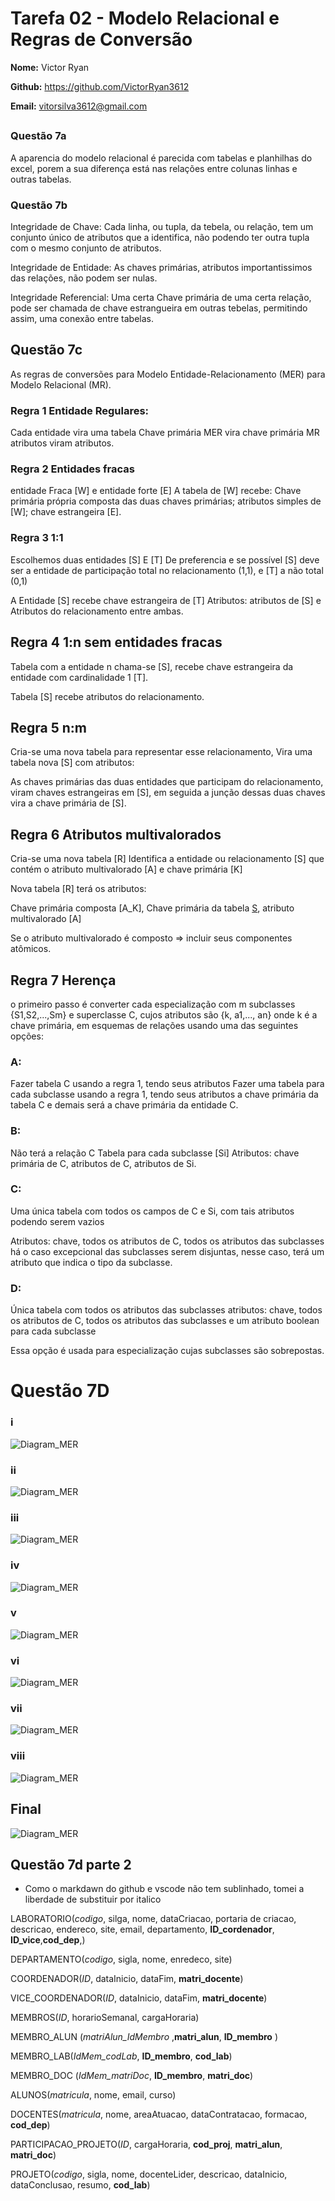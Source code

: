 # Tarefa 02 - Modelo Relacional e Regras de Conversão

**Nome:** Victor Ryan

**Github:** https://github.com/VictorRyan3612

**Email:** vitorsilva3612@gmail.com
##



### Questão 7a
A aparencia do modelo relacional é parecida com tabelas e planhilhas do excel, porem a sua diferença está nas relações entre colunas linhas e outras tabelas.

### Questão 7b
Integridade de Chave:
Cada linha, ou tupla, da tebela, ou relação, tem um conjunto único de atributos que a identifica, não podendo ter outra tupla com o mesmo conjunto de atributos.

Integridade de Entidade:
As chaves primárias, atributos importantissimos das relações, não podem ser nulas.

Integridade Referencial:
Uma certa Chave primária de uma certa relação, pode ser chamada de chave estrangueira em outras tebelas, permitindo assim, uma conexão entre tabelas.



## Questão 7c
As regras de conversões para Modelo Entidade-Relacionamento (MER) para Modelo Relacional (MR).

### Regra 1 Entidade Regulares:
Cada entidade vira uma tabela
Chave primária MER vira chave primária MR
atributos viram atributos.


### Regra 2 Entidades fracas
entidade Fraca [W] e entidade forte [E]
A tabela de [W] recebe: 
Chave primária própria composta das duas chaves primárias;
atributos simples de [W]; chave estrangeira [E].


### Regra 3 1:1
Escolhemos duas entidades [S] E [T] 
De preferencia e se possível [S] deve ser a entidade de participação total no relacionamento (1,1), e [T] a não total (0,1)

A Entidade [S] recebe chave estrangeira de [T]
Atributos: atributos de [S] e Atributos do relacionamento entre ambas.


## Regra 4 1:n sem entidades fracas

Tabela com a entidade n chama-se [S], recebe chave estrangeira da entidade com cardinalidade 1 [T].

Tabela [S] recebe atributos do relacionamento.


## Regra 5 n:m

Cria-se uma nova tabela para representar esse relacionamento, Vira uma tabela nova [S] com atributos: 

As chaves primárias das duas entidades que participam do relacionamento, viram chaves estrangeiras em [S], em seguida a junção dessas duas chaves vira a chave primária de [S].


## Regra 6 Atributos multivalorados 
Cria-se uma nova tabela [R]
Identifica a entidade ou relacionamento [S] que contém o atributo multivalorado [A] e chave primária [K]

Nova tabela [R] terá os atributos:

Chave primária composta [A_K], Chave primária da tabela [S]([K]), atributo multivalorado [A]

Se o atributo multivalorado é composto => incluir seus componentes atômicos.

## Regra 7 Herença

o primeiro passo é converter cada especialização com m
subclasses {S1,S2,...,Sm} e superclasse C, cujos
atributos são {k, a1,..., an} onde k é a chave
primária, em esquemas de relações usando uma
das seguintes opções:

### A: 
Fazer tabela C usando a regra 1, tendo seus atributos
Fazer uma tabela para cada subclasse usando a regra 1, tendo seus atributos 
a chave primária da tabela C e demais será a chave primária da entidade C.

### B:
Não terá a relação C
Tabela para cada subclasse [Si]
Atributos: chave primária de C, atributos de C, atributos de Si.

### C:
Uma única tabela com todos os campos de C e Si, com tais atributos podendo serem vazios

Atributos: chave, todos os atributos de C, todos os atributos das subclasses
há o caso excepcional das subclasses serem disjuntas, nesse caso, terá um atributo que indica o tipo da subclasse.

### D:
Única tabela com todos os atributos das subclasses
atributos: chave, todos os atributos de C, todos os atributos das subclasses e um atributo boolean para cada subclasse

Essa opção é usada para especialização cujas subclasses são sobrepostas.




# Questão 7D

### i

![Diagram_MER](https://uploaddeimagens.com.br/images/004/473/112/full/Chen_Erd.jpg?1684450370)



### ii

![Diagram_MER](https://uploaddeimagens.com.br/images/004/473/118/full/Chen_Erd.jpg?1684450653)



### iii
![Diagram_MER](https://uploaddeimagens.com.br/images/004/473/128/full/Chen_Erd.jpg?1684451277)


### iv

![Diagram_MER](https://uploaddeimagens.com.br/images/004/473/151/full/Chen_Erd.jpg?1684452142)



### v
![Diagram_MER](https://uploaddeimagens.com.br/images/004/473/180/full/Chen_Erd_v.jpg?1684452939)


### vi

![Diagram_MER](https://uploaddeimagens.com.br/images/004/473/187/full/Chen_Erd.jpg?1684453139)



### vii

![Diagram_MER](https://uploaddeimagens.com.br/images/004/473/190/full/Chen_Erd.jpg?1684453438)



### viii

![Diagram_MER](https://uploaddeimagens.com.br/images/004/473/211/full/Chen_Erd.jpg?1684454261)



## Final

![Diagram_MER](https://uploaddeimagens.com.br/images/004/473/294/full/Chen_Erd.jpg?1684459210)




## Questão 7d parte 2
* Como o markdawn do github e vscode não tem sublinhado, tomei a liberdade de substituir por italico


LABORATORIO(*codigo*, silga, nome, 
dataCriacao, portaria de criacao, descricao,
endereco, site, email, departamento, **ID_cordenador**, **ID_vice**,**cod_dep**,)

DEPARTAMENTO(*codigo*, sigla, nome, enredeco, site)

COORDENADOR(*ID*, dataInicio, dataFim, **matri_docente**)

VICE_COORDENADOR(*ID*, dataInicio, dataFim, **matri_docente**)

MEMBROS(*ID*, horarioSemanal, cargaHoraria)

MEMBRO_ALUN (*matriAlun_IdMembro* ,**matri_alun**, **ID_membro** )

MEMBRO_LAB(*IdMem_codLab*, **ID_membro**, **cod_lab**)

MEMBRO_DOC (*IdMem_matriDoc*, **ID_membro**, **matri_doc**)

ALUNOS(*matricula*, nome, email, curso)

DOCENTES(*matricula*, nome, areaAtuacao, dataContratacao, formacao, **cod_dep**)

PARTICIPACAO_PROJETO(*ID*, cargaHoraria, **cod_proj**, **matri_alun**, **matri_doc**)

PROJETO(*codigo*, sigla, nome, docenteLider, descricao, dataInicio, dataConclusao, resumo, **cod_lab**)